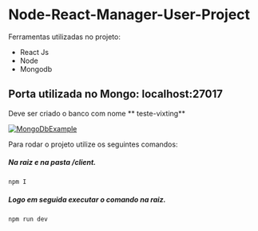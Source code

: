 # Node-React-Manager-User-Project

Ferramentas utilizadas no projeto:

- React Js
- Node
- Mongodb

Porta utilizada no Mongo: localhost:27017
-------------

Deve ser criado o banco com nome ** teste-vixting**

[![MongoDbExample](https://uploaddeimagens.com.br/images/003/096/256/original/Capturar.PNG?1614037612 "MongoDbExample")](https://uploaddeimagens.com.br/images/003/096/256/original/Capturar.PNG?1614037612 "MongoDbExample")

Para rodar o projeto utilize os seguintes comandos:

##### Na raiz e na pasta /client.

```sh
npm I
```

##### Logo em seguida executar o comando na raiz.
```sh
npm run dev
```